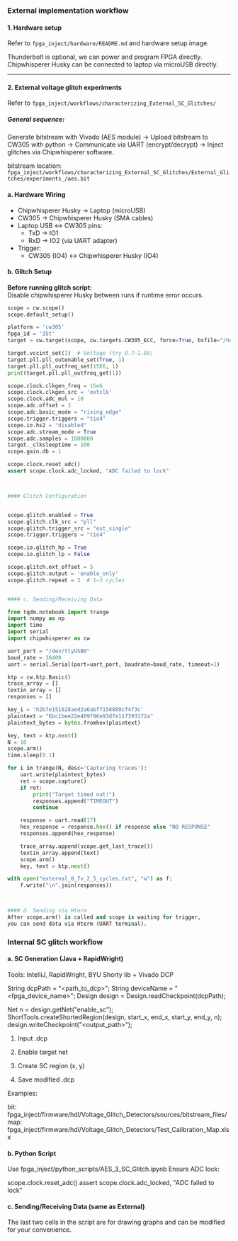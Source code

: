 ### External implementation workflow

#### 1. Hardware setup

Refer to `fpga_inject/hardware/README.md` and hardware setup image.  

Thunderbolt is optional, we can power and program FPGA directly.  
Chipwhisperer Husky can be connected to laptop via microUSB directly.

---

#### 2. External voltage glitch experiments

Refer to `fpga_inject/workflows/characterizing_External_SC_Glitches/`

##### General sequence:  
Generate bitstream with Vivado (AES module) -> Upload bitstream to CW305 with python -> 
Communicate via UART (encrypt/decrypt) -> Inject glitches via Chipwhisperer software.

bitstream location:  
`fpga_inject/workflows/characterizing_External_SC_Glitches/External_Glitches/experiments_/aes.bit`

#### a. Hardware Wiring
- Chipwhisperer Husky → Laptop (microUSB)
- CW305 → Chipwhisperer Husky (SMA cables)
- Laptop USB ↔ CW305 pins:
  - TxD → IO1
  - RxD → IO2 (via UART adapter)
- Trigger:
  - CW305 (IO4) ↔ Chipwhisperer Husky (IO4)

#### b. Glitch Setup

**Before running glitch script:**  
Disable chipwhisperer Husky between runs if runtime error occurs.

```python
scope = cw.scope()
scope.default_setup()

platform = 'cw305'
fpga_id = '35t'
target = cw.target(scope, cw.targets.CW305_ECC, force=True, bsfile="/home/daniil/Desktop/EXTERNAL_GLITCHES/aes.bit")

target.vccint_set(1)  # Voltage (try 0.7–1.0V)
target.pll.pll_outenable_set(True, 1)
target.pll.pll_outfreq_set(15E6, 1)
print(target.pll.pll_outfreq_get(1))

scope.clock.clkgen_freq = 15e6
scope.clock.clkgen_src = 'extclk'
scope.clock.adc_mul = 10
scope.adc.offset = 3
scope.adc.basic_mode = "rising_edge"
scope.trigger.triggers = "tio4"
scope.io.hs2 = "disabled"
scope.adc.stream_mode = True
scope.adc.samples = 1000000
target._clksleeptime = 100
scope.gain.db = 1

scope.clock.reset_adc()
assert scope.clock.adc_locked, "ADC failed to lock"



#### Glitch Configuration


scope.glitch.enabled = True
scope.glitch.clk_src = "pll"
scope.glitch.trigger_src = "ext_single"
scope.trigger.triggers = "tio4"

scope.io.glitch_hp = True
scope.io.glitch_lp = False

scope.glitch.ext_offset = 5
scope.glitch.output = 'enable_only'
scope.glitch.repeat = 3  # 1–3 cycles


#### c. Sending/Receiving Data 

from tqdm.notebook import trange
import numpy as np
import time
import serial
import chipwhisperer as cw

uart_port = "/dev/ttyUSB0"
baud_rate = 38400
uart = serial.Serial(port=uart_port, baudrate=baud_rate, timeout=1)

ktp = cw.ktp.Basic()
trace_array = []
textin_array = []
responses = []

key_i = 'h2b7e151628aed2a6abf7158809cf4f3c'
plaintext = "6bc1bee22e409f96e93d7e117393172a"
plaintext_bytes = bytes.fromhex(plaintext)

key, text = ktp.next()
N = 10
scope.arm()
time.sleep(0.1)

for i in trange(N, desc='Capturing traces'):
    uart.write(plaintext_bytes)
    ret = scope.capture()
    if ret:
        print("Target timed out!")
        responses.append("TIMEOUT")
        continue

    response = uart.read(17)
    hex_response = response.hex() if response else "NO RESPONSE"
    responses.append(hex_response)

    trace_array.append(scope.get_last_trace())
    textin_array.append(text)
    scope.arm()
    key, text = ktp.next()

with open("external_0_7v_2_5_cycles.txt", "w") as f:
    f.write("\n".join(responses))



#### d. Sending via Hterm
After scope.arm() is called and scope is waiting for trigger,
you can send data via Hterm (UART terminal).

```


### Internal SC glitch workflow

#### a. SC Generation (Java + RapidWright)
Tools: IntelliJ, RapidWright, BYU Shorty lib + Vivado DCP

String dcpPath = "<path_to_dcp>";
String deviceName = "<fpga_device_name>";
Design design = Design.readCheckpoint(dcpPath);

Net n = design.getNet("enable_sc");
ShortTools.createShortedRegion(design, start_x, end_x, start_y, end_y, n);
design.writeCheckpoint("<output_path>");


1. Input .dcp

2. Enable target net

3. Create SC region (x, y)

4. Save modified .dcp

Examples:

bit: fpga_inject/firmware/hdl/Voltage_Glitch_Detectors/sources/bitstream_files/
map: fpga_inject/firmware/hdl/Voltage_Glitch_Detectors/Test_Calibration_Map.xlsx



#### b. Python Script
Use fpga_inject/python_scripts/AES_3_SC_Glitch.ipynb
Ensure ADC lock:


scope.clock.reset_adc()
assert scope.clock.adc_locked, "ADC failed to lock"


#### c. Sending/Receiving Data (same as External)

The last two cells in the script are for drawing graphs and can be modified for your convenience.
